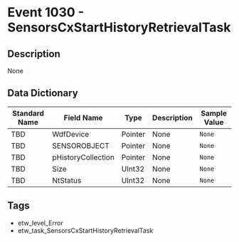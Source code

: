 # Event 1030 - SensorsCxStartHistoryRetrievalTask

## Description
None

## Data Dictionary
|Standard Name|Field Name|Type|Description|Sample Value|
|---|---|---|---|---|
|TBD|WdfDevice|Pointer|None|`None`|
|TBD|SENSOROBJECT|Pointer|None|`None`|
|TBD|pHistoryCollection|Pointer|None|`None`|
|TBD|Size|UInt32|None|`None`|
|TBD|NtStatus|UInt32|None|`None`|

## Tags
* etw_level_Error
* etw_task_SensorsCxStartHistoryRetrievalTask